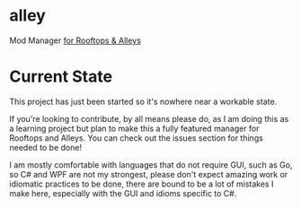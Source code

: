 # alley
Mod Manager [for Rooftops &amp; Alleys](https://store.steampowered.com/app/2703850/Rooftops__Alleys_The_Parkour_Game/)

# Current State
This project has just been started so it's nowhere near a workable state.

If you're looking to contribute, by all means please do, as I am doing this as a learning project but plan to make this a fully featured manager for Rooftops and Alleys. You can check out the issues section for things needed to be done!

I am mostly comfortable with languages that do not require GUI, such as Go, so C# and WPF are not my strongest, please don't expect amazing work or idiomatic practices to be done, there are bound to be a lot of mistakes I make here, especially with the GUI and idioms specific to C#.
